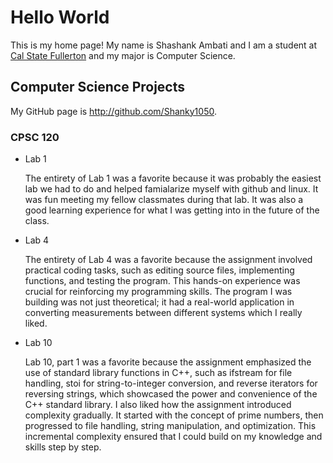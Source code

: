 # Hello World

This is my home page! My name is Shashank Ambati and I am a student at [Cal State Fullerton](http://www.fullerton.edu/) and my major is Computer Science.

## Computer Science Projects

My GitHub page is http://github.com/Shanky1050.

### CPSC 120

* Lab 1

    The entirety of Lab 1 was a favorite because it was probably the easiest lab we had to do and helped famialarize myself with github and linux. It was fun meeting my fellow classmates during that lab. It was also a good learning experience for what I was getting into in the future of the class.

* Lab 4

    The entirety of Lab 4 was a favorite because the assignment involved practical coding tasks, such as editing source files, implementing functions, and testing the program. This hands-on experience was crucial for reinforcing my programming skills. The program I was building was not just theoretical; it had a real-world application in converting measurements between different systems which I really liked.

* Lab 10

    Lab 10, part 1 was a favorite because the assignment emphasized the use of standard library functions in C++, such as ifstream for file handling, stoi for string-to-integer conversion, and reverse iterators for reversing strings, which showcased the power and convenience of the C++ standard library. I also liked how the assignment introduced complexity gradually. It started with the concept of prime numbers, then progressed to file handling, string manipulation, and optimization. This incremental complexity ensured that I could build on my knowledge and skills step by step.